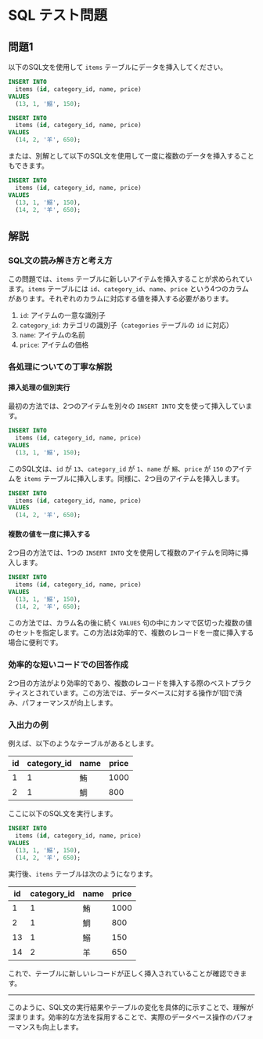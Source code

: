 
# SQL テスト問題

## 問題1

以下のSQL文を使用して `items` テーブルにデータを挿入してください。

```sql
INSERT INTO
  items (id, category_id, name, price)
VALUES
  (13, 1, '鰯', 150);

INSERT INTO
  items (id, category_id, name, price)
VALUES
  (14, 2, '羊', 650);
```

または、別解として以下のSQL文を使用して一度に複数のデータを挿入することもできます。

```sql
INSERT INTO
  items (id, category_id, name, price)
VALUES
  (13, 1, '鰯', 150),
  (14, 2, '羊', 650);
```

## 解説

### SQL文の読み解き方と考え方

この問題では、`items` テーブルに新しいアイテムを挿入することが求められています。`items` テーブルには `id`、`category_id`、`name`、`price` という4つのカラムがあります。それぞれのカラムに対応する値を挿入する必要があります。

1. `id`: アイテムの一意な識別子
2. `category_id`: カテゴリの識別子（`categories` テーブルの `id` に対応）
3. `name`: アイテムの名前
4. `price`: アイテムの価格

### 各処理についての丁寧な解説

#### 挿入処理の個別実行

最初の方法では、2つのアイテムを別々の `INSERT INTO` 文を使って挿入しています。

```sql
INSERT INTO
  items (id, category_id, name, price)
VALUES
  (13, 1, '鰯', 150);
```

このSQL文は、`id` が `13`、`category_id` が `1`、`name` が `鰯`、`price` が `150` のアイテムを `items` テーブルに挿入します。同様に、2つ目のアイテムを挿入します。

```sql
INSERT INTO
  items (id, category_id, name, price)
VALUES
  (14, 2, '羊', 650);
```

#### 複数の値を一度に挿入する

2つ目の方法では、1つの `INSERT INTO` 文を使用して複数のアイテムを同時に挿入します。

```sql
INSERT INTO
  items (id, category_id, name, price)
VALUES
  (13, 1, '鰯', 150),
  (14, 2, '羊', 650);
```

この方法では、カラム名の後に続く `VALUES` 句の中にカンマで区切った複数の値のセットを指定します。この方法は効率的で、複数のレコードを一度に挿入する場合に便利です。

### 効率的な短いコードでの回答作成

2つ目の方法がより効率的であり、複数のレコードを挿入する際のベストプラクティスとされています。この方法では、データベースに対する操作が1回で済み、パフォーマンスが向上します。

### 入出力の例

例えば、以下のようなテーブルがあるとします。

| id | category_id | name | price |
|----|-------------|------|-------|
| 1  | 1           | 鮪   | 1000  |
| 2  | 1           | 鯛   | 800   |

ここに以下のSQL文を実行します。

```sql
INSERT INTO
  items (id, category_id, name, price)
VALUES
  (13, 1, '鰯', 150),
  (14, 2, '羊', 650);
```

実行後、`items` テーブルは次のようになります。

| id | category_id | name | price |
|----|-------------|------|-------|
| 1  | 1           | 鮪   | 1000  |
| 2  | 1           | 鯛   | 800   |
| 13 | 1           | 鰯   | 150   |
| 14 | 2           | 羊   | 650   |

これで、テーブルに新しいレコードが正しく挿入されていることが確認できます。

---

このように、SQL文の実行結果やテーブルの変化を具体的に示すことで、理解が深まります。効率的な方法を採用することで、実際のデータベース操作のパフォーマンスも向上します。
